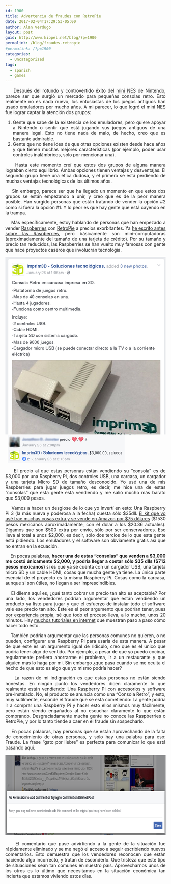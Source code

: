```yaml
---
id: 1900
title: Advertencia de fraudes con RetroPie
date: 2017-02-04T17:29:53-05:00
author: Alan Verdugo
layout: post
guid: http://www.kippel.net/blog/?p=1900
permalink: /blog/fraudes-retropie
#permalink: /?p=1900
categories:
  - Uncategorized
tags:
  - spanish
  - games
---
```

<p style="text-align: justify;">
      Después del rotundo y controvertido éxito del <a href="https://www.nintendo.com/nes-classic" target="_blank">mini NES</a> de Nintendo, parece ser que surgió un mercado para pequeñas consolas retro. Esto realmente no es nada nuevo, los entusiastas de los juegos antiguos han usado emuladores por mucho años. A mi parecer, lo que logró el mini NES fue lograr captar la atención dos grupos:
</p>

<ol style="text-align: justify;">
  <li style="text-align: justify;">
    Gente que sabe de la existencia de los emuladores, pero quiere apoyar a Nintendo o sentir que está jugando sus juegos antiguos de una manera legal. Esto no tiene nada de malo, de hecho, creo que es bastante admirable.
  </li>
  <li style="text-align: justify;">
    Gente que no tiene idea de que otras opciones existen desde hace años y que tienen muchas mejores características (por ejemplo, poder usar controles inalámbricos, sólo por mencionar una).
  </li>
</ol>

<p style="text-align: justify;">
      Hasta este momento creí que estos dos grupos de alguna manera lograban cierto equilibrio. Ambas opciones tienen ventajas y desventajas. El segundo grupo tiene una ética dudosa, y el primero se está perdiendo de muchas ventajas tecnológicas de los últimos años.
</p>

<p style="text-align: justify;">
      Sin embargo, parece ser que ha llegado un momento en que estos dos grupos se están empezando a unir, y creo que es de la peor manera posible. Han surgido personas que están tratando de vender la opción #2 como si fuera la opción #1. Y lo peor es que hay gente que está cayendo en la trampa.
</p>

<p style="text-align: justify;">
      Más específicamente, estoy hablando de personas que han empezado a vender <a href="https://es.wikipedia.org/wiki/Raspberry_Pi" target="_blank">Raspberries</a> con <a href="https://github.com/retropie/RetroPie-Setup/wiki" target="_blank">RetroPie</a> a precios exorbitantes. Ya <a href="http://www.kippel.net/blog/?p=1094" target="_blank">he escrito antes sobre las Raspberries</a>, pero básicamente son mini-computadoras (aproximadamente del tamaño de una tarjeta de crédito). Por su tamaño y precio tan reducidos, las Raspberries se han vuelto muy famosas con gente que hace proyectos caseros que involucran tecnología.
</p>

<p style="text-align: justify;">
  <img class="aligncenter size-full wp-image-1901" src="https://raw.githubusercontent.com/alanverdugo/alanverdugo.github.io/master/wp-content/uploads/2017/02/1.png" alt="" width="514" height="555" />  <img class="aligncenter wp-image-1902 size-full" src="https://raw.githubusercontent.com/alanverdugo/alanverdugo.github.io/master/wp-content/uploads/2017/02/2.png" width="367" height="86" />
</p>

<p style="text-align: justify;">
      El precio al que estas personas están vendiendo su &#8220;consola&#8221; es de $3,000 por una Raspberry Pi, dos controles USB, una carcasa, un cargador y una tarjeta Micro SD de tamaño desconocido. Yo usé una de mis Raspberries para jugar juegos retro, es decir, me hice una de estas &#8220;consolas&#8221; que esta gente está vendiendo y me salió mucho más barato que $3,000 pesos.
</p>

<p style="text-align: justify;">
      Vamos a hacer un desglose de lo que yo invertí en esto: Una Raspberry Pi 3 (la más nueva y poderosa a la fecha) cuesta sólo $35dll. <a href="https://www.amazon.com/CanaKit-Raspberry-Complete-Starter-Kit/dp/B01C6Q2GSY/ref=sr_1_2?s=pc&ie=UTF8&qid=1486245152&sr=1-2&keywords=raspberry+pi" target="_blank">El kit que yo usé trae muchas cosas extra y se vende en Amazon por $75 dólares</a> ($1530 pesos mexicanos aproximadamente, con el dolar a los $20.36 actuales). Digamos que son $500 extra por envío, sólo por ser conservadores. Eso lleva al total a unos $2,000, es decir, sólo dos tercios de lo que esta gente está pidiendo. Los emuladores y el software son obviamente gratis así que no entran en la ecuación.
</p>

<p style="text-align: justify;">
      En pocas palabras, <strong>hacer una de estas &#8220;consolas&#8221; que venden a $3,000 me costó únicamente $2,000, y podría llegar a costar sólo $35 dlls ($712 pesos mexicanos)</strong> si es que ya se cuenta con un cargador USB, una tarjeta micro SD y un cable HDMI, cosas que mucha gente ya tiene. La única parte esencial de el proyecto es la misma Raspberry Pi. Cosas como la carcasa, aunque si son útiles, no llegan a ser imprescindibles.
</p>

<p style="text-align: justify;">
      El dilema aquí es, ¿qué tanto cobrar un precio tan alto es aceptable? Por una lado, los vendedores podrían argumentar que están vendiendo un producto ya listo para jugar y que el esfuerzo de instalar todo el software vale ese precio tan alto. Este es el peor argumento que podrían tener, pues <a href="http://www.kippel.net/blog/?p=1094" target="_blank">por experiencia propia</a>, sé que todo el proceso lleva, a lo mucho, unos 20 minutos. Hay <a href="https://www.youtube.com/watch?v=tSgUfd2ljQM" target="_blank">muchos tutoriales en internet</a> que muestran paso a paso cómo hacer todo esto.
</p>

<p style="text-align: justify;">
      También podrían argumentar que las personas comunes no quieren, o no pueden, configurar una Raspberry Pi para usarla de esta manera. A pesar de que este es un argumento igual de ridículo, creo que es el único que podría tener algo de sentido. Por ejemplo, a pesar de que yo puedo cocinar, regularmente prefiero ahorrarme el problema, ir a un restaurante y que alguien más lo haga por mi. Sin embargo ¿que pasa cuando se me oculta el hecho de que esto es algo que yo mismo podría hacer?
</p>

<p style="text-align: justify;">
      La razón de mi indignación es que estas personas no están siendo honestas. En ningún punto los vendedores dicen claramente lo que realmente están vendiendo: Una Raspberry Pi con accesorios y software pre-instalado. No, el producto se anuncia como una &#8220;Consola Retro&#8221;, y esto, muy sutilmente, esconde el fraude que se está cometiendo: La gente podría ir a comprar una Raspberry Pi y hacer esto ellos mismos muy fácilmente, pero están siendo engañados al no escuchar claramente lo que están comprando. Desgraciadamente mucha gente no conoce las Raspberries o RetroPie, y por lo tanto tiende a caer en el fraude sin sospecharlo.
</p>

<p style="text-align: justify;">
      En pocas palabras, hay personas que se están aprovechando de la falta de conocimiento de otras personas, y sólo hay una palabra para eso: Fraude. La frase &#8220;gato por liebre&#8221; es perfecta para comunicar lo que está pasando aquí.
</p>

<p style="text-align: justify;">
  <img class="aligncenter wp-image-1903 size-full" src="https://raw.githubusercontent.com/alanverdugo/alanverdugo.github.io/master/wp-content/uploads/2017/02/3.png" width="913" height="252" />
</p>

<p style="text-align: justify;">
      El comentario que puse advirtiendo a la gente de la situación fue rápidamente eliminado y se me negó el acceso a seguir escribiendo nuevos comentarios. Esto demuestra que los vendedores reconocen que están haciendo algo incorrecto, y tratan de esconderlo. Que tristeza que este tipo de situaciones sean tan comunes en nuestro país. Aprovecharnos unos de los otros es lo último que necesitamos en la situación económica tan incierta que estamos viviendo estos días.
</p>